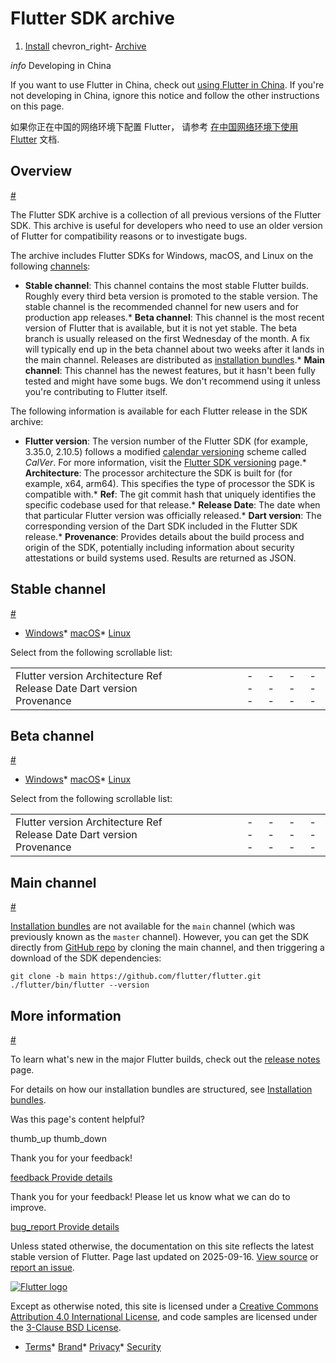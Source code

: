 Flutter SDK archive
===================

1. [Install](/install) chevron\_right- [Archive](/install/archive)

*info* Developing in China

If you want to use Flutter in China, check out [using Flutter in China](/community/china). If you're not developing in China, ignore this notice and follow the other instructions on this page.

如果你正在中国的网络环境下配置 Flutter， 请参考 [在中国网络环境下使用 Flutter](https://docs.flutter.cn/community/china/) 文档.

Overview
--------

[#](#overview)

The Flutter SDK archive is a collection of all previous versions of the Flutter SDK. This archive is useful for developers who need to use an older version of Flutter for compatibility reasons or to investigate bugs.

The archive includes Flutter SDKs for Windows, macOS, and Linux on the following [channels](https://github.com/flutter/flutter/blob/main/docs/releases/Flutter-build-release-channels.md):

* **Stable channel**: This channel contains the most stable Flutter builds. Roughly every third beta version is promoted to the stable version. The stable channel is the recommended channel for new users and for production app releases.* **Beta channel**: This channel is the most recent version of Flutter that is available, but it is not yet stable. The beta branch is usually released on the first Wednesday of the month. A fix will typically end up in the beta channel about two weeks after it lands in the main channel. Releases are distributed as [installation bundles](https://github.com/flutter/flutter/blob/main/docs/infra/Flutter-Installation-Bundles.md).* **Main channel**: This channel has the newest features, but it hasn't been fully tested and might have some bugs. We don't recommend using it unless you're contributing to Flutter itself.

The following information is available for each Flutter release in the SDK archive:

* **Flutter version**: The version number of the Flutter SDK (for example, 3.35.0, 2.10.5) follows a modified [calendar versioning](https://calver.org/) scheme called *CalVer*. For more information, visit the [Flutter SDK versioning](https://github.com/flutter/flutter/blob/main/docs/releases/Release-versioning.md) page.* **Architecture**: The processor architecture the SDK is built for (for example, x64, arm64). This specifies the type of processor the SDK is compatible with.* **Ref**: The git commit hash that uniquely identifies the specific codebase used for that release.* **Release Date**: The date when that particular Flutter version was officially released.* **Dart version**: The corresponding version of the Dart SDK included in the Flutter SDK release.* **Provenance**: Provides details about the build process and origin of the SDK, potentially including information about security attestations or build systems used. Results are returned as JSON.

Stable channel
--------------

[#](#stable-channel)

* [Windows](#160-tab-panel)* [macOS](#161-tab-panel)* [Linux](#162-tab-panel)

Select from the following scrollable list:

|  |  |  |  |  |  |  |  |  |  |  |  |
| --- | --- | --- | --- | --- | --- | --- | --- | --- | --- | --- | --- |
| Flutter version Architecture Ref Release Date Dart version Provenance|  |  |  |  |  |  | | --- | --- | --- | --- | --- | --- | | Loading... | | | | | | | | | | | |

Beta channel
------------

[#](#beta-channel)

* [Windows](#163-tab-panel)* [macOS](#164-tab-panel)* [Linux](#165-tab-panel)

Select from the following scrollable list:

|  |  |  |  |  |  |  |  |  |  |  |  |
| --- | --- | --- | --- | --- | --- | --- | --- | --- | --- | --- | --- |
| Flutter version Architecture Ref Release Date Dart version Provenance|  |  |  |  |  |  | | --- | --- | --- | --- | --- | --- | | Loading... | | | | | | | | | | | |

Main channel
------------

[#](#main-channel)

[Installation bundles](https://github.com/flutter/flutter/blob/main/docs/infra/Flutter-Installation-Bundles.md) are not available for the `main` channel (which was previously known as the `master` channel). However, you can get the SDK directly from [GitHub repo](https://github.com/flutter/flutter) by cloning the main channel, and then triggering a download of the SDK dependencies:

```
git clone -b main https://github.com/flutter/flutter.git
./flutter/bin/flutter --version
```

More information
----------------

[#](#more-information)

To learn what's new in the major Flutter builds, check out the [release notes](/release/release-notes) page.

For details on how our installation bundles are structured, see [Installation bundles](https://github.com/flutter/flutter/blob/main/docs/infra/Flutter-Installation-Bundles.md).

Was this page's content helpful?

thumb\_up thumb\_down

Thank you for your feedback!

 [feedback Provide details](https://github.com/flutter/website/issues/new?template=1_page_issue.yml&&page-url=https://docs.flutter.dev/install/archive/&page-source=https://github.com/flutter/website/tree/main/src/content/install/archive.md)

Thank you for your feedback! Please let us know what we can do to improve.

 [bug\_report Provide details](https://github.com/flutter/website/issues/new?template=1_page_issue.yml&&page-url=https://docs.flutter.dev/install/archive/&page-source=https://github.com/flutter/website/tree/main/src/content/install/archive.md)

Unless stated otherwise, the documentation on this site reflects the latest stable version of Flutter. Page last updated on 2025-09-16. [View source](https://github.com/flutter/website/tree/main/src/content/install/archive.md) or [report an issue](https://github.com/flutter/website/issues/new?template=1_page_issue.yml&&page-url=https://docs.flutter.dev/install/archive/&page-source=https://github.com/flutter/website/tree/main/src/content/install/archive.md "Report an issue with this page").

[![Flutter logo](/assets/images/branding/flutter/logo+text/horizontal/white.svg)](https://flutter.dev)

Except as otherwise noted, this site is licensed under a [Creative Commons Attribution 4.0 International License](https://creativecommons.org/licenses/by/4.0/), and code samples are licensed under the [3-Clause BSD License](https://opensource.org/licenses/BSD-3-Clause).

* [Terms](/tos "Terms of use")* [Brand](/brand "Brand usage guidelines")* [Privacy](https://policies.google.com/privacy "Privacy policy")* [Security](/security "Security philosophy and practices")

   